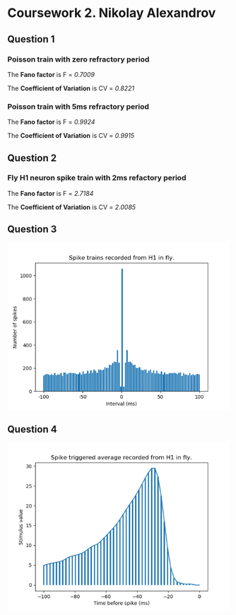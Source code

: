 # Coursework 2. Nikolay Alexandrov

## Question 1

### Poisson train with zero refractory period

The **Fano factor** is F = _0.7009_

The **Coefficient of Variation** is CV = _0.8221_

### Poisson train with 5ms refractory period

The **Fano factor** is F = _0.9924_

The **Coefficient of Variation** is CV = _0.9915_

## Question 2

### Fly H1 neuron spike train with 2ms refactory period

The **Fano factor** is F = _2.7184_

The **Coefficient of Variation** is CV = _2.0085_

## Question 3

![Autocorrelogram of the fly H1 neuron](q3.png)

## Question 4

![Spike triggered average for the motion stimulus encoded by the fly`s H1 neuron](q4.png)
